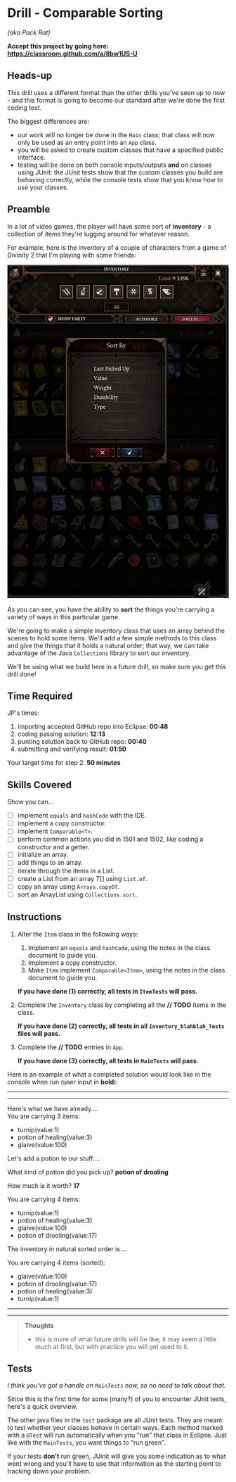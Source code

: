 # Drill - Comparable Sorting

_(aka Pack Rat)_

**Accept this project by going here: https://classroom.github.com/a/8bw1US-U**

## Heads-up

This drill uses a different format than the other drills you've seen up to now - and this format is going to become our standard after we're done the first coding test.

The biggest differences are:
 - our work will no longer be done in the `Main` class; that class will now only be used as an entry point into an `App` class. 
 - you will be asked to create custom classes that have a specified public interface.
 - testing will be done on both console inputs/outputs **and** on classes using JUnit: the JUnit tests show that the custom classes you build are behaving correctly, while the console tests show that you know how to *use* your classes.

## Preamble

In a lot of video games, the player will have some sort of **inventory** - a collection of items they're lugging around for whatever reason.

For example, here is the inventory of a couple of characters from a game of Divinity 2 that I'm playing with some friends:

![divinity-inventory](images/divinity-inventory-shot.PNG)

As you can see, you have the ability to **sort** the things you're carrying a variety of ways in this particular game.

We're going to make a simple inventory class that uses an array behind the scenes to hold some items. We'll add a few simple methods to this class and give the things that it holds a natural order; that way, we can take advantage of the Java `Collections` library to sort our inventory.

We'll be using what we build here in a future drill, so make sure you get this drill done!

## Time Required

JP's times:

1. importing accepted GitHub repo into Eclipse: **00:48**
2. coding passing solution: **12:13**
3. punting solution back to GitHub repo: **00:40**
4. submitting and verifying result: **01:50**

Your target time for step 2: **50 minutes**

## Skills Covered

Show you can...

- [ ] implement `equals` and `hashCode` with the IDE.
- [ ] implement a copy constructor.
- [ ] implement `Comparable<T>`.
- [ ] perform common actions you did in 1501 and 1502, like coding a constructor and a getter.
- [ ] initialize an array.
- [ ] add things to an array.
- [ ] iterate through the items in a List<T>.
- [ ] create a List<T> from an array T[] using `List.of`.
- [ ] copy an array using `Arrays.copyOf`.
- [ ] sort an ArrayList using `Collections.sort`.

## Instructions

1. Alter the `Item` class in the following ways:
   1. Implement an `equals` and `hashCode`, using the notes in the class document to guide you.
   2. Implement a copy constructor.
   3. Make `Item` implement `Comparable<Item>`, using the notes in the class document to guide you.

    **If you have done (1) correctly, all tests in `ItemTests` will pass.**

2. Complete the `Inventory` class by completing all the **// TODO** items in the class.

    **If you have done (2) correctly, all tests in all `Inventory_blahblah_Tests` files will pass.**
    
3. Complete the  **// TODO** entries in `App`.

    **If you have done (3) correctly, all tests in `MainTests` will pass.**
    
Here is an example of what a completed solution would look like in the console when run (user input in **bold**):

---
---

Here's what we have already....  
You are carrying 3 items:
- turnip(value:1)
- potion of healing(value:3)
- glaive(value:100)

Let's add a potion to our stuff....

What kind of potion did you pick up? **potion of drooling**

How much is it worth? **17**

You are carrying 4 items:
- turnip(value:1)
- potion of healing(value:3)
- glaive(value:100)
- potion of drooling(value:17)

The inventory in natural sorted order is....

You are carrying 4 items (sorted):
- glaive(value:100)
- potion of drooling(value:17)
- potion of healing(value:3)
- turnip(value:1)

---
---

> **Thoughts**
> - this is more of what future drills will be like; it may seem a little much at first, but with practice you will get used to it.


## Tests

*I think you've got a handle on `MainTests` now, so no need to talk about that.*

Since this is the first time for some (many?) of you to encounter JUnit tests, here's a quick overview.

The other java files in the `test` package are all JUnit tests. They are meant to test whether your classes behave in certain ways. Each method marked with a `@Test` will run automatically when you "run" that class in Eclipse. Just like with the `MainTests`, you want things to "run green".

If your tests **don't** run green, JUinit will give you some indication as to what went wrong and you'll have to use that information as the starting point to tracking down your problem.


